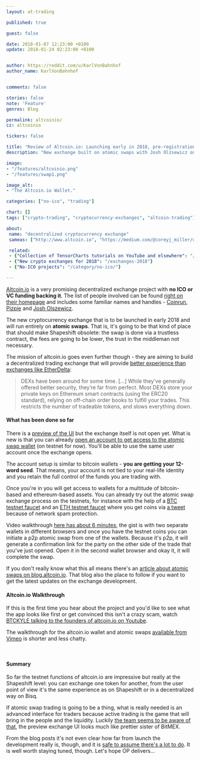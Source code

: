 ```yaml
---
layout: at-trading

published: true

guest: false

date: 2018-01-07 12:23:00 +0100
update: 2018-01-24 02:23:00 +0100


author: https://reddit.com/u/KarlVonBahnhof
author_name: KarlVonBahnhof


comments: false

stories: false
note: 'Feature'
genres: Blog

permalink: altcoinio/
cz: altcoinio

tickers: false

title: "Review of Altcoin.io: Launching early in 2018, pre-registration available now."
description: "New exchange built on atomic swaps with Josh Olzsewicz on board. You can play with the atomic swaps on testnet now."

image:
- "/features/altcoinio.png"
- "/features/swap1.png"

image_alt:
- "The Altcoin.io Wallet."

categories: ["no-ico", "trading"]

chart: []
tags: ["crypto-trading", "cryptocurrency-exchanges", "altcoin-trading"]

about:
 name: "decentralized cryptocurrency exchange"
 sameas: ["http://www.altcoin.io", "https://medium.com/@coreyj_miller/overview-of-decentralized-crypto-exchanges-3ce97627e771", "https://hackernoon.com/atomic-swap-why-its-a-game-changer-for-exchanges-fb1380f5cb6c"]

 related:
 - {"Collection of TensorCharts tutorials on YouTube and elsewhere": "/tensorcharts-tutorials/"}
 - {"New crypto exchanges for 2018": "/exchanges-2018"}
 - {"No-ICO projects": "/category/no-ico/"}

---
```


[Altcoin.io](http://www.altcoin.io?kid=KHPDT) is a very promising decentralized exchange project with **no ICO or VC funding backing it**. The list of people involved can be found [right on their homepage](http://www.altcoin.io?kid=KHPDT) and includes some familiar names and handles - [Coinrun](https://medium.com/@cryptocoinrun), [Pizpie](https://twitter.com/mBTCPizpie) and [Josh Olszewicz](https://www.youtube.com/user/carpenoctom/featured).

The new cryptocurrency exchange that is to be launched in early 2018 and will run entirely on **atomic swaps**. That is, it's going to be that kind of place that should make Shapeshift obsolete: the swap is done via a trustless contract, the fees are going to be lower, the trust in the middleman not necessary.

The mission of altcoin.io goes even further though - they are aiming to build a decentralized trading exchange that will provide [better experience than exchanges like EtherDelta](https://blog.altcoin.io/decentralized-exchanges-explained-and-why-we-need-them-more-than-ever-4ef9fbb9192d):

> DEXs have been around for some time. [...] While they’ve generally offered better security, they’re far from perfect. Most DEXs store your private keys on Ethereum smart contracts (using the ERC20 standard), relying on off-chain order books to fulfill your trades. This restricts the number of tradeable tokens, and slows everything down.

#### What has been done so far

There is a [preview of the UI](http://www.preview.altcoin.io) but the exchange itself is not open yet. What is new is that you can already [open an account to get access to the atomic swap wallet](http://www.altcoin.io?kid=KHPDT) (on testnet for now). You'll be able to use the same user account once the exchange opens.

The account setup is similar to bitcoin wallets - **you are getting your 12-word seed**. That means, your account is not tied to your real-life identity and you retain the full control of the funds you are trading with.

Once you're in you will get access to wallets for a multitude of bitcoin-based and ethereum-based assets. You can already try out the atomic swap exchange process on the testnets, for instance with the help of a [BTC testnet faucet](https://testnet.manu.backend.hamburg/faucet) and an [ETH testnet faucet](https://www.rinkeby.io/#faucet) where you get coins via [a tweet](https://twitter.com/_karlvonbahnhof/status/949975902997409792) because of network spam protection.

Video walkthrough [here has about 6 minutes](https://vimeo.com/249200127), the gist is with two separate wallets in different browsers and once you have the testnet coins you can initiate a p2p atomic swap from one of the wallets. Because it's p2p, it will generate a confirmation link for the party on the other side of the trade that you've just opened. Open it in the second wallet browser and okay it, it will complete the swap.

If you don't really know what this all means there's an [article about atomic swaps on blog.altcoin.io](https://blog.altcoin.io/the-evolution-of-atomic-swaps-e33ad3af8818). That blog also the place to follow if you want to get the latest updates on the exchange development.

#### Altcoin.io Walkthrough

If this is the first time you hear about the project and you'd like to see what the app looks like first or get convinced this isn't a crazy scam, watch [BTCKYLE talking to the founders of altcoin.io on Youtube](https://www.youtube.com/watch?v=94CdO6dmav0).

The walkthrough for the altcoin.io wallet and atomic swaps [available from Vimeo](https://vimeo.com/249200127) is shorter and less chatty.

<amp-youtube
       data-videoid="94CdO6dmav0"
       layout="responsive"
       width="700" height="360">
</amp-youtube>

<p>&nbsp;</p>

#### Summary

So far the testnet functions of altcoin.io are impressive but really at the Shapeshift level: you can exchange one token for another, from the user point of view it's the same experience as on Shapeshift or in a decentralized way on Bisq.

If atomic swap trading is going to be a thing, what is really needed is an advanced interface for traders because active trading is the game that will bring in the people and the liquidity. Luckily [the team seems to be aware of that](https://blog.altcoin.io/altcoin-exchanges-purpose-mission-values-and-value-proposition-7d525303c005), the preview exchange UI looks much like prettier sister of BitMEX.

From the blog posts it's not even clear how far from launch the development really is, though, and it is [safe to assume there's a lot to do](https://feedback.altcoinexchange.com/). It is well worth staying tuned, though. Let's hope OP delivers...
